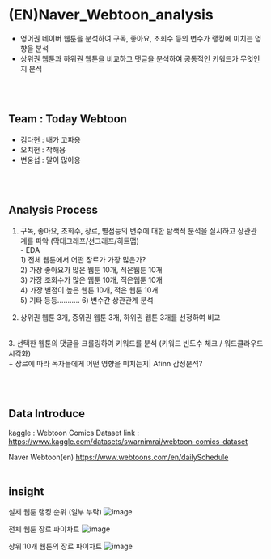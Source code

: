 # (EN)Naver_Webtoon_analysis

- 영어권 네이버 웹툰을 분석하여 구독, 좋아요, 조회수 등의 변수가 랭킹에 미치는 영향을 분석
- 상위권 웹툰과 하위권 웹툰을 비교하고 댓글을 분석하여 공통적인 키워드가 무엇인지 분석

<br></br>

## Team : Today Webtoon
- 김다현 : 배가 고파용 
- 오치헌 : 착해용
- 변웅섭 : 말이 많아용

<br></br>


## Analysis Process

1. 구독, 좋아요, 조회수, 장르, 별점등의 변수에 대한 탐색적 분석을 실시하고 상관관계를 파악 (막대그래프/선그래프/히트맵)<br/>
         - EDA <br/>1) 전체 웹툰에서 어떤 장르가 가장 많은가?<br/>
               2) 가장 좋아요가 많은 웹툰 10개, 적은웹툰 10개<br/>
               3) 가장 조회수가 많은 웹툰 10개, 적은웹툰 10개<br/>
               4) 가장 별점이 높은 웹툰 10개, 적은 웹툰 10개<br/>
               5) 기타 등등...........
               6) 변수간 상관관계 분석 

2. 상위권 웹툰 3개, 중위권 웹툰 3개, 하위권 웹툰 3개를 선정하여 비교
<br/>
3. 선택한 웹툰의 댓글을 크롤링하여 키워드를 분석 (키워드 빈도수 체크 / 워드클라우드 시각화)<br/>
         + 장르에 따라 독자들에게 어떤 영향을 미치는지| Afinn 감정분석?<br/>

<br></br>

## Data Introduce

kaggle : Webtoon Comics Dataset
link : https://www.kaggle.com/datasets/swarnimrai/webtoon-comics-dataset

Naver Webtoon(en)
https://www.webtoons.com/en/dailySchedule
<br></br>


## insight

<a>실제 웹툰 랭킹 순위 (일부 누락) </a>
![image](https://user-images.githubusercontent.com/111736134/200494701-e081d5a1-27aa-429e-b14c-65613d502ae8.png)


<a>전체 웹툰 장르 파이차트 </a>
![image](https://user-images.githubusercontent.com/111736134/200495005-f64da9f6-d7d4-4f43-8f05-739908d1a0a9.png)



<a>상위 10개 웹툰의 장르 파이차트 </a>
![image](https://user-images.githubusercontent.com/111736134/200495178-e75ebcb6-bafd-4e00-a216-35b11bdb1f57.png)


